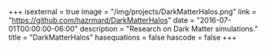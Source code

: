 +++
isexternal = true
image = "/img/projects/DarkMatterHalos.png"
link = "https://github.com/hazrmard/DarkMatterHalos"
date = "2016-07-01T00:00:00-06:00"
description = "Research on Dark Matter simulations."
title = "DarkMatterHalos"
hasequations = false
hascode = false
+++
